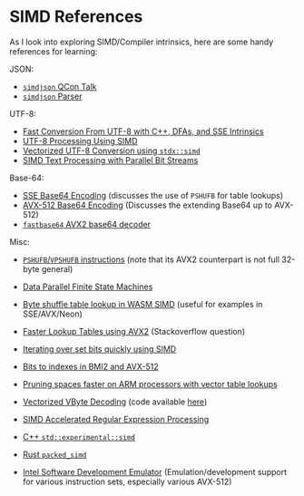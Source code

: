 # SIMD References

As I look into exploring SIMD/Compiler intrinsics, here are some handy references for learning:

JSON:
* [`simdjson` QCon Talk][simdjson-talk]
* [`simdjson` Parser][simdjson-gh]

UTF-8:
* [Fast Conversion From UTF-8 with C++, DFAs, and SSE Intrinsics][utf8-simd-talk]
* [UTF-8 Processing Using SIMD][utf8-simd]
* [Vectorized UTF-8 Conversion using `stdx::simd`][utf8-stdx-simd]
* [SIMD Text Processing with Parallel Bit Streams][simd-u8u16]

Base-64:
* [SSE Base64 Encoding][sse-base64] (discusses the use of `PSHUFB` for table lookups)
* [AVX-512 Base64 Encoding][avx512-base64] (Discusses the extending Base64 up to AVX-512)
* [`fastbase64` AVX2 base64 decoder][avx-base64]

Misc:
* [`PSHUFB`/`VPSHUFB` instructions][pshufb] (note that its AVX2 counterpart is not full 32-byte general) 
* [Data Parallel Finite State Machines][data-parallel-fsa]
* [Byte shuffle table lookup in WASM SIMD][wasm-simd-shuffle] (useful for examples in SSE/AVX/Neon)
* [Faster Lookup Tables using AVX2][faster-lookup-avx] (Stackoverflow question)
* [Iterating over set bits quickly using SIMD][iterating-over-set-bits]
* [Bits to indexes in BMI2 and AVX-512][bits-to-indexes-bmi-avx]
* [Pruning spaces faster on ARM processors with vector table lookups][pruning-space-arm]
* [Vectorized VByte Decoding][masked-vbyte] (code available [here][masked-vbyte-code])
* [SIMD Accelerated Regular Expression Processing][simd-regex]

* [C++ `std::experimental::simd`][cpp-std-simd]
* [Rust `packed_simd`][rust-packed-simd]

* [Intel Software Development Emulator][intel-sde] (Emulation/development support for various instruction sets, especially various AVX-512)

[simdjson-gh]: https://github.com/simdjson/simdjson
[simdjson-talk]: https://www.infoq.com/presentations/simdjson-parser/
[utf8-simd-talk]: https://www.youtube.com/watch?v=5FQ87-Ecb-A
[utf8-simd]: https://woboq.com/blog/utf-8-processing-using-simd.html
[utf8-stdx-simd]: https://mattkretz.github.io/2019/05/27/vectorized-conversion-from-utf8-using-stdx-simd.html
[simd-u8u16]: https://www2.cs.sfu.ca/~cameron/ppopp074-cameron.pdf
[avx-base64]: https://github.com/lemire/fastbase64
[sse-base64]: http://0x80.pl/notesen/2016-01-12-sse-base64-encoding.html
[avx512-base64]: http://0x80.pl/notesen/2016-04-03-avx512-base64.html
[pshufb]: https://www.felixcloutier.com/x86/pshufb
[data-parallel-fsa]: https://www.microsoft.com/en-us/research/publication/data-parallel-finite-state-machines/
[wasm-simd-shuffle]: https://github.com/WebAssembly/simd/issues/24
[faster-lookup-avx]: https://stackoverflow.com/questions/35789996/faster-lookup-tables-using-avx2#35790337
[iterating-over-set-bits]: https://lemire.me/blog/2018/03/08/iterating-over-set-bits-quickly-simd-edition/
[bits-to-indexes-bmi-avx]: https://branchfree.org/2018/05/22/bits-to-indexes-in-bmi2-and-avx-512/
[pruning-space-arm]: https://lemire.me/blog/2017/07/10/pruning-spaces-faster-on-arm-processors-with-vector-table-lookups/
[masked-vbyte]: https://arxiv.org/abs/1503.07387
[masked-vbyte-code]: http://maskedvbyte.org/
[simd-regex]: http://www.cs.columbia.edu/~orestis/damon16.pdf
[cpp-std-simd]: https://github.com/VcDevel/std-simd
[rust-packed-simd]: https://github.com/rust-lang/packed_simd
[intel-sde]: https://software.intel.com/content/www/us/en/develop/articles/intel-software-development-emulator.html